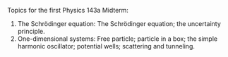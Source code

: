 Topics for the first Physics 143a Midterm:
1. The Schrödinger equation: The Schrödinger equation; the uncertainty principle.
2. One-dimensional systems: Free particle; particle in a box; the simple harmonic oscillator; potential wells; scattering and tunneling.
